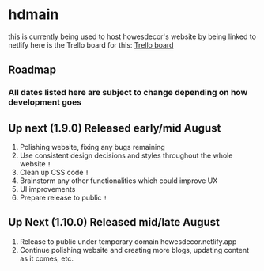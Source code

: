# hdmain

this is currently being used to host howesdecor's website by being linked to netlify
here is the Trello board for this: [Trello board](https://trello.com/b/YrxJq3GR/howesdecor)

## Roadmap
### All dates listed here are subject to change depending on how development goes

## Up next (1.9.0) Released early/mid August
1. Polishing website, fixing any bugs remaining
2. Use consistent design decisions and styles throughout the whole website `!`
3. Clean up CSS code `!`
4. Brainstorm any other functionalities which could improve UX 
5. UI improvements
6. Prepare release to public `!`

## Up Next (1.10.0) Released mid/late August
1. Release to public under temporary domain howesdecor.netlify.app
2. Continue polishing website and creating more blogs, updating content as it comes, etc.
   
